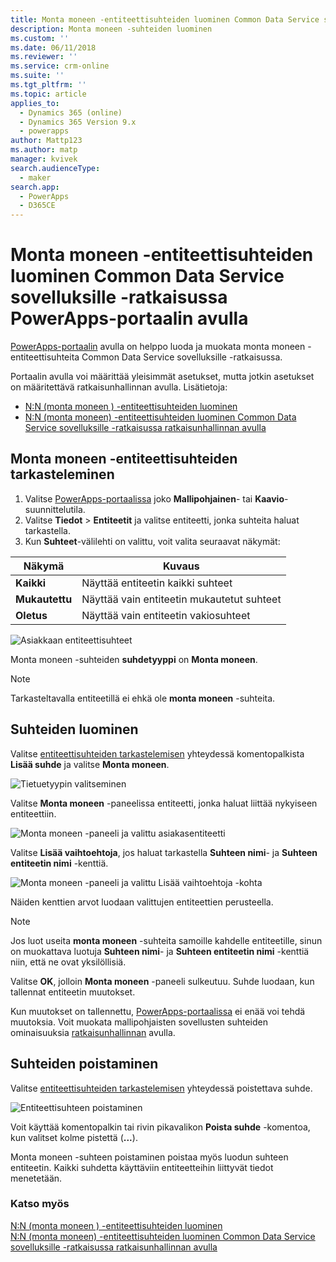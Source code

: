 ```yaml
---
title: Monta moneen -entiteettisuhteiden luominen Common Data Service sovelluksille -ratkaisussa PowerApps-portaalin avulla | MicrosoftDocs
description: Monta moneen -suhteiden luominen
ms.custom: ''
ms.date: 06/11/2018
ms.reviewer: ''
ms.service: crm-online
ms.suite: ''
ms.tgt_pltfrm: ''
ms.topic: article
applies_to:
  - Dynamics 365 (online)
  - Dynamics 365 Version 9.x
  - powerapps
author: Mattp123
ms.author: matp
manager: kvivek
search.audienceType:
  - maker
search.app:
  - PowerApps
  - D365CE
---
```


# <a name="create-many-to-many-entity-relationships-in-common-data-service-for-apps-using-powerapps-portal"></a>Monta moneen -entiteettisuhteiden luominen Common Data Service sovelluksille -ratkaisussa PowerApps-portaalin avulla

[PowerApps-portaalin](https://web.powerapps.com/?utm_source=padocs&utm_medium=linkinadoc&utm_campaign=referralsfromdoc) avulla on helppo luoda ja muokata monta moneen -entiteettisuhteita Common Data Service sovelluksille -ratkaisussa.

Portaalin avulla voi määrittää yleisimmät asetukset, mutta jotkin asetukset on määritettävä ratkaisunhallinnan avulla. Lisätietoja: 
- [N:N (monta moneen ) -entiteettisuhteiden luominen](create-edit-nn-relationships.md)
- [N:N (monta moneen) -entiteettisuhteiden luominen Common Data Service sovelluksille -ratkaisussa ratkaisunhallinnan avulla](create-edit-nn-relationships-solution-explorer.md)

## <a name="view-many-to-many-entity-relationships"></a>Monta moneen -entiteettisuhteiden tarkasteleminen

1. Valitse [PowerApps-portaalissa](https://web.powerapps.com/?utm_source=padocs&utm_medium=linkinadoc&utm_campaign=referralsfromdoc) joko **Mallipohjainen**- tai **Kaavio**-suunnittelutila.
2. Valitse **Tiedot** > **Entiteetit** ja valitse entiteetti, jonka suhteita haluat tarkastella.
3. Kun **Suhteet**-välilehti on valittu, voit valita seuraavat näkymät: 

 |Näkymä|Kuvaus|
 |--|--|
 |**Kaikki**| Näyttää entiteetin kaikki suhteet|
 |**Mukautettu**|Näyttää vain entiteetin mukautetut suhteet|
 |**Oletus**|Näyttää vain entiteetin vakiosuhteet|
<!-- TODO: What is the actual difference between All and Default? -->

![Asiakkaan entiteettisuhteet](media/view-account-relationships-portal.png)

Monta moneen -suhteiden **suhdetyyppi** on **Monta moneen**.

> [!NOTE]
> Tarkasteltavalla entiteetillä ei ehkä ole **monta moneen** -suhteita.

## <a name="create-relationships"></a>Suhteiden luominen

Valitse [entiteettisuhteiden tarkastelemisen](#view-many-to-many-entity-relationships) yhteydessä komentopalkista **Lisää suhde** ja valitse **Monta moneen**.

![Tietuetyypin valitseminen](media/add-relationship-menu-portal.png)

Valitse **Monta moneen** -paneelissa entiteetti, jonka haluat liittää nykyiseen entiteettiin.

![Monta moneen -paneeli ja valittu asiakasentiteetti](media/many-to-many-panel-1.png)

Valitse **Lisää vaihtoehtoja**, jos haluat tarkastella **Suhteen nimi**- ja **Suhteen entiteetin nimi** -kenttiä.

![Monta moneen -paneeli ja valittu Lisää vaihtoehtoja -kohta](media/many-to-many-panel-2.png)

Näiden kenttien arvot luodaan valittujen entiteettien perusteella.

> [!NOTE]
> Jos luot useita **monta moneen** -suhteita samoille kahdelle entiteetille, sinun on muokattava luotuja **Suhteen nimi**- ja **Suhteen entiteetin nimi** -kenttiä niin, että ne ovat yksilöllisiä.

Valitse **OK**, jolloin **Monta moneen** -paneeli sulkeutuu. Suhde luodaan, kun tallennat entiteetin muutokset. 

Kun muutokset on tallennettu, [PowerApps-portaalissa](https://web.powerapps.com/?utm_source=padocs&utm_medium=linkinadoc&utm_campaign=referralsfromdoc) ei enää voi tehdä muutoksia. Voit muokata mallipohjaisten sovellusten suhteiden ominaisuuksia [ratkaisunhallinnan](create-edit-nn-relationships-solution-explorer.md) avulla.

## <a name="delete-relationships"></a>Suhteiden poistaminen

Valitse [entiteettisuhteiden tarkastelemisen](#view-many-to-many-entity-relationships) yhteydessä poistettava suhde.

![Entiteettisuhteen poistaminen](media/delete-entity-relationship-portal.png)

Voit käyttää komentopalkin tai rivin pikavalikon **Poista suhde** -komentoa, kun valitset kolme pistettä (**...**).

Monta moneen -suhteen poistaminen poistaa myös luodun suhteen entiteetin. Kaikki suhdetta käyttäviin entiteetteihin liittyvät tiedot menetetään.

### <a name="see-also"></a>Katso myös

[N:N (monta moneen ) -entiteettisuhteiden luominen](create-edit-nn-relationships.md)<br />
[N:N (monta moneen) -entiteettisuhteiden luominen Common Data Service sovelluksille -ratkaisussa ratkaisunhallinnan avulla](create-edit-nn-relationships-solution-explorer.md)

